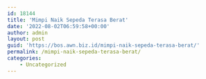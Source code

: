 ```yaml
---
id: 18144
title: 'Mimpi Naik Sepeda Terasa Berat'
date: '2022-08-02T06:59:58+00:00'
author: admin
layout: post
guid: 'https://bos.awn.biz.id/mimpi-naik-sepeda-terasa-berat/'
permalink: /mimpi-naik-sepeda-terasa-berat/
categories:
    - Uncategorized
---
```


